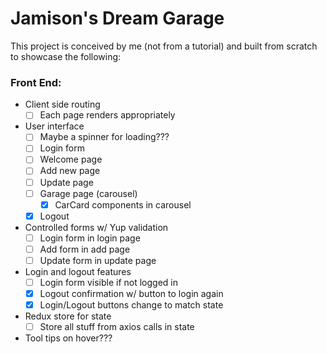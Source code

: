 
# Jamison's Dream Garage

This project is conceived by me (not from a tutorial) and built from scratch to showcase the following:

### Front End:
- Client side routing
    - [ ] Each page renders appropriately
- User interface
    - [ ] Maybe a spinner for loading???
    - [ ] Login form
    - [ ] Welcome page
    - [ ] Add new page
    - [ ] Update page
    - [ ] Garage page (carousel)
        - [x] CarCard components in carousel
    - [x] Logout
- Controlled forms w/ Yup validation
    - [ ] Login form in login page
    - [ ] Add form in add page
    - [ ] Update form in update page
- Login and logout features
    - [ ] Login form visible if not logged in
    - [x] Logout confirmation w/ button to login again
    - [x] Login/Logout buttons change to match state
- Redux store for state
    - [ ] Store all stuff from axios calls in state
- Tool tips on hover???